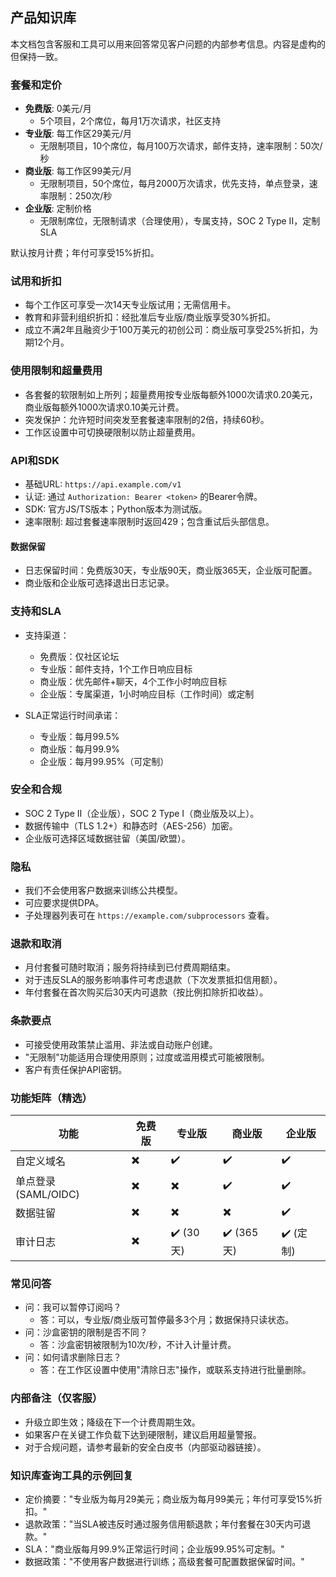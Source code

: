 ## 产品知识库

本文档包含客服和工具可以用来回答常见客户问题的内部参考信息。内容是虚构的但保持一致。

### 套餐和定价

- **免费版**: 0美元/月
  - 5个项目，2个席位，每月1万次请求，社区支持
- **专业版**: 每工作区29美元/月
  - 无限制项目，10个席位，每月100万次请求，邮件支持，速率限制：50次/秒
- **商业版**: 每工作区99美元/月
  - 无限制项目，50个席位，每月2000万次请求，优先支持，单点登录，速率限制：250次/秒
- **企业版**: 定制价格
  - 无限制席位，无限制请求（合理使用），专属支持，SOC 2 Type II，定制SLA

默认按月计费；年付可享受15%折扣。

### 试用和折扣

- 每个工作区可享受一次14天专业版试用；无需信用卡。
- 教育和非营利组织折扣：经批准后专业版/商业版享受30%折扣。
- 成立不满2年且融资少于100万美元的初创公司：商业版可享受25%折扣，为期12个月。

### 使用限制和超量费用

- 各套餐的软限制如上所列；超量费用按专业版每额外1000次请求0.20美元，商业版每额外1000次请求0.10美元计费。
- 突发保护：允许短时间突发至套餐速率限制的2倍，持续60秒。
- 工作区设置中可切换硬限制以防止超量费用。

### API和SDK

- 基础URL: `https://api.example.com/v1`
- 认证: 通过 `Authorization: Bearer <token>` 的Bearer令牌。
- SDK: 官方JS/TS版本；Python版本为测试版。
- 速率限制: 超过套餐速率限制时返回429；包含重试后头部信息。

#### 数据保留

- 日志保留时间：免费版30天，专业版90天，商业版365天，企业版可配置。
- 商业版和企业版可选择退出日志记录。

### 支持和SLA

- 支持渠道：
  - 免费版：仅社区论坛
  - 专业版：邮件支持，1个工作日响应目标
  - 商业版：优先邮件+聊天，4个工作小时响应目标
  - 企业版：专属渠道，1小时响应目标（工作时间）或定制

- SLA正常运行时间承诺：
  - 专业版：每月99.5%
  - 商业版：每月99.9%
  - 企业版：每月99.95%（可定制）

### 安全和合规

- SOC 2 Type II（企业版），SOC 2 Type I（商业版及以上）。
- 数据传输中（TLS 1.2+）和静态时（AES-256）加密。
- 企业版可选择区域数据驻留（美国/欧盟）。

### 隐私

- 我们不会使用客户数据来训练公共模型。
- 可应要求提供DPA。
- 子处理器列表可在 `https://example.com/subprocessors` 查看。

### 退款和取消

- 月付套餐可随时取消；服务将持续到已付费周期结束。
- 对于违反SLA的服务影响事件可考虑退款（下次发票抵扣信用额）。
- 年付套餐在首次购买后30天内可退款（按比例扣除折扣收益）。

### 条款要点

- 可接受使用政策禁止滥用、非法或自动账户创建。
- "无限制"功能适用合理使用原则；过度或滥用模式可能被限制。
- 客户有责任保护API密钥。

### 功能矩阵（精选）

| 功能 | 免费版 | 专业版 | 商业版 | 企业版 |
|---|---|---|---|---|
| 自定义域名 | ✖️ | ✔️ | ✔️ | ✔️ |
| 单点登录 (SAML/OIDC) | ✖️ | ✖️ | ✔️ | ✔️ |
| 数据驻留 | ✖️ | ✖️ | ✖️ | ✔️ |
| 审计日志 | ✖️ | ✔️ (30天) | ✔️ (365天) | ✔️ (定制) |

### 常见问答

- 问：我可以暂停订阅吗？
  - 答：可以，专业版/商业版可暂停最多3个月；数据保持只读状态。
- 问：沙盒密钥的限制是否不同？
  - 答：沙盒密钥被限制为10次/秒，不计入计量计费。
- 问：如何请求删除日志？
  - 答：在工作区设置中使用"清除日志"操作，或联系支持进行批量删除。

### 内部备注（仅客服）

- 升级立即生效；降级在下一个计费周期生效。
- 如果客户在关键工作负载下达到硬限制，建议启用超量警报。
- 对于合规问题，请参考最新的安全白皮书（内部驱动器链接）。

### 知识库查询工具的示例回复

- 定价摘要："专业版为每月29美元；商业版为每月99美元；年付可享受15%折扣。"
- 退款政策："当SLA被违反时通过服务信用额退款；年付套餐在30天内可退款。"
- SLA："商业版每月99.9%正常运行时间；企业版99.95%可定制。"
- 数据政策："不使用客户数据进行训练；高级套餐可配置数据保留时间。"